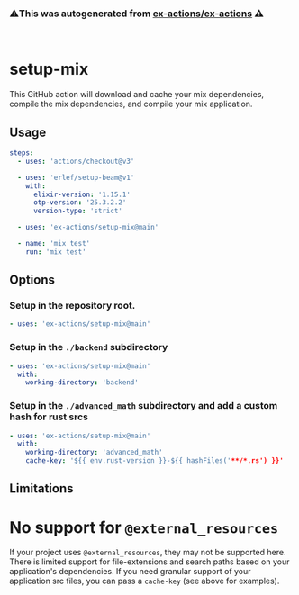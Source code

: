 ### ⚠️This was autogenerated from [ex-actions/ex-actions](https://github.com/ex-actions/ex-actions) ⚠️
&nbsp;

# setup-mix

This GitHub action will download and cache your mix dependencies, compile the
mix dependencies, and compile your mix application.

## Usage

```yml
steps:
  - uses: 'actions/checkout@v3'

  - uses: 'erlef/setup-beam@v1'
    with:
      elixir-version: '1.15.1'
      otp-version: '25.3.2.2'
      version-type: 'strict'

  - uses: 'ex-actions/setup-mix@main'

  - name: 'mix test'
    run: 'mix test'
```

## Options

### Setup in the repository root.

```yml
- uses: 'ex-actions/setup-mix@main'
```

### Setup in the `./backend` subdirectory

```yml
- uses: 'ex-actions/setup-mix@main'
  with:
    working-directory: 'backend'
```

### Setup in the `./advanced_math` subdirectory and add a custom hash for rust srcs

```yml
- uses: 'ex-actions/setup-mix@main'
  with:
    working-directory: 'advanced_math'
    cache-key: '${{ env.rust-version }}-${{ hashFiles('**/*.rs') }}'
```

## Limitations

# No support for `@external_resources`

If your project uses `@external_resources`, they may not be supported here.
There is limited support for file-extensions and search paths based on your
application's dependencies. If you need granular support of your application
src files, you can pass a `cache-key` (see above for examples).
